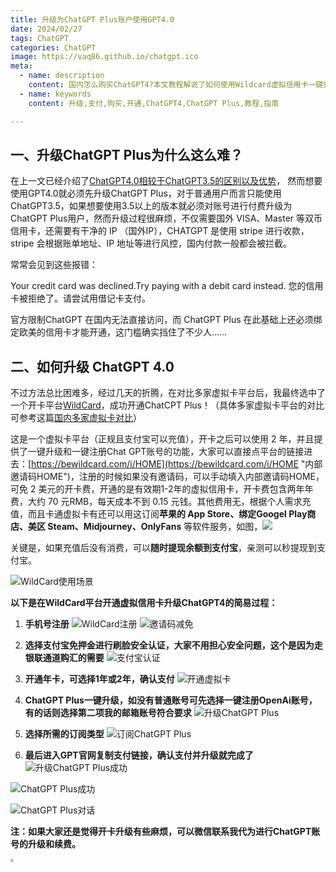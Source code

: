 ```yaml
---
title: 升级为ChatGPT Plus账户使用GPT4.0
date: 2024/02/27
tags: ChatGPT
categories: ChatGPT
image: https://vaq86.github.io/chatgpt.ico
meta:
  - name: description
    content: 国内怎么购买ChatGPT4?本文教程解说了如何使用Wildcard虚拟信用卡一键升级购买ChatGPT Plus,体验ChatGPT4,教程包括开通步骤、优惠信息等。
  - name: keywords
    content: 升级,支付,购买,开通,ChatGPT4,ChatGPT Plus,教程,指南

---
```


## 一、升级ChatGPT Plus为什么这么难？

在上一文已经介绍了[ChatGPT4.0相较于ChatGPT3.5的区别以及优势](https://vaq86.github.io/blogs/chatgpt/compare-gpt.html)，
然而想要使用GPT4.0就必须先升级ChatGPT Plus，对于普通用户而言只能使用ChatGPT3.5，如果想要使用3.5以上的版本就必须对账号进行付费升级为ChatGPT Plus用户，然而升级过程很麻烦，不仅需要国外 VISA、Master 等双币信用卡，还需要有干净的 IP （国外IP），CHATGPT 是使用 stripe 进行收款，stripe 会根据账单地址、IP 地址等进行风控，国内付款一般都会被拦截。

常常会见到这些报错：

Your credit card was declined.Try paying with a debit card instead.
您的信用卡被拒绝了。请尝试用借记卡支付。

官方限制ChatGPT 在国内无法直接访问，而 ChatGPT Plus 在此基础上还必须绑定欧美的信用卡才能开通，这门槛确实挡住了不少人……

## 二、如何升级 ChatGPT 4.0
不过方法总比困难多，经过几天的折腾，在对比多家虚拟卡平台后，我最终选中了一个开卡平台[WildCard](https://bewildcard.com/i/HOME "一分钟开卡，轻松订阅海外软件服务")，成功开通ChatCPT Plus！（具体多家虚拟卡平台的对比可参考这篇[国内多家虚拟卡对比](https://vaq86.github.io/blogs/chatgpt)）

这是一个虚拟卡平台（正规且支付宝可以充值），开卡之后可以使用 2 年，并且提供了一键升级和一键注册Chat GPT账号的功能，大家可以直接点平台的链接进去：[https://bewildcard.com/i/HOME](https://bewildcard.com/i/HOME "内部邀请码HOME")，注册的时候如果没有邀请码，可以手动填入内部邀请码HOME，可免 2 美元的开卡费，开通的是有效期1-2年的虚拟信用卡，开卡费包含两年年费，大约 70 元RMB，每天成本不到 0.15 元钱。其他费用无，根据个人需求充值，而且卡通虚拟卡有还可以用这订阅**苹果的 App Store、绑定Googel Play商店、美区 Steam、Midjourney、OnlyFans** 等软件服务，如图，![](https://files.mdnice.com/user/57040/b21ed1e7-2e7c-4fd0-81cd-14eff2a1c4ed.png)

关键是，如果充值后没有消费，可以**随时提现余额到支付宝**，亲测可以秒提现到支付宝。

![WildCard使用场景](https://files.mdnice.com/user/57040/6fb81063-0717-4a7a-9c86-b33f9273ebb7.png)

**以下是在WildCard平台开通虚拟信用卡升级ChatGPT4的简易过程：**

1. **手机号注册**
  ![WildCard注册](https://files.mdnice.com/user/57040/d7d95bb3-ad00-40ec-a8bb-32975f1371b0.png)
  ![邀请码减免](https://files.mdnice.com/user/57040/d2a85441-cd61-47ce-affe-b627e0a2538b.png)
  
2. **选择支付宝免押金进行刷脸安全认证，大家不用担心安全问题，这个是因为走银联通道购汇的需要**
   ![支付宝认证](https://files.mdnice.com/user/57040/62a85e5b-e161-4dd5-9e35-16103fd2a2bc.png)
   
3. **开通年卡，可选择1年或2年，确认支付**
 ![开通虚拟卡](https://files.mdnice.com/user/57040/bb93e395-44c7-45ba-8941-87c90ece791d.png)
   
4. **ChatGPT Plus一键升级，如没有普通账号可先选择一键注册OpenAi账号，有的话则选择第二项我的邮箱账号符合要求**
  ![升级ChatGPT Plus](https://files.mdnice.com/user/57040/3cee7c46-1806-41c5-9ecd-b1f026127feb.png)
  
5. **选择所需的订阅类型**
  ![订阅ChatGPT Plus](https://files.mdnice.com/user/57040/f7c2a740-b9a3-472b-9e61-63645e61ecd7.png)
  
6. **最后进入GPT官网复制支付链接，确认支付并升级就完成了**
![升级ChatGPT Plus成功](https://files.mdnice.com/user/57040/e3c9c1ce-e921-4631-92f7-0db1e10569a0.png) 

![ChatGPT Plus成功](https://files.mdnice.com/user/57040/f76911bc-5ed4-4de4-8c4d-a7a03ddafe79.png)

![ChatGPT Plus对话](https://files.mdnice.com/user/57040/3b76b77d-3b20-4c3e-9db9-18c91ce719c3.jpg)
  
**注：如果大家还是觉得开卡升级有些麻烦，可以微信联系我代为进行ChatGPT账号的升级和续费。**

<img src="https://images.weserv.nl/?url=https://files.mdnice.com/user/57040/32e7ce8a-3d3c-4926-bcd1-7451cbf51aa5.png" style="zoom:33%;" />
